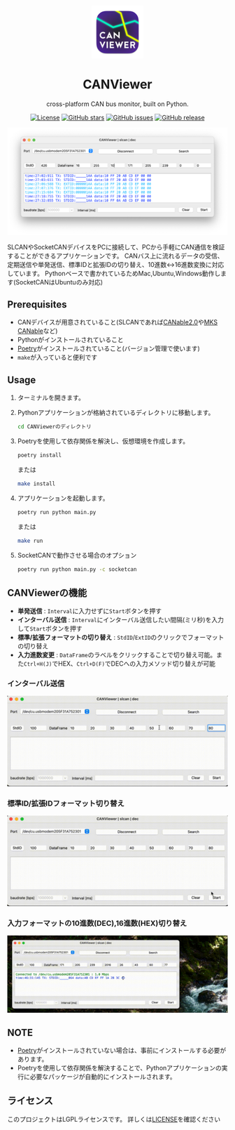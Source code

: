 <div align="center">
  <img src="/asset/icon.png" alt="CANVIEWER LOGO" width="120" />
  <h1>CANViewer</h1>
  <p>cross-platform CAN bus monitor, built on Python.</p>

  [![License](https://img.shields.io/github/license/TomiXRM/CANViewer)](https://github.com/TomiXRM/CANViewer/blob/main/LICENSE)
  [![GitHub stars](https://img.shields.io/github/stars/TomiXRM/CANViewer)](https://github.com/TomiXRM/CANViewer/stargazers)
  [![GitHub issues](https://img.shields.io/github/issues/TomiXRM/CANViewer)](https://github.com/TomiXRM/CANViewer/issues)
  [![GitHub release](https://img.shields.io/github/v/release/TomiXRM/CANViewer)](https://github.com/TomiXRM/CANViewer/releases)
</div>

![image1.png](./asset/image1.png)

SLCANやSocketCANデバイスをPCに接続して、PCから手軽にCAN通信を検証することができるアプリケーションです。
CANバス上に流れるデータの受信、定期送信や単発送信、標準IDと拡張IDの切り替え、10進数↔️16進数変換に対応しています。
Pythonベースで書かれているためMac,Ubuntu,Windows動作します(SocketCANはUbuntuのみ対応)

## Prerequisites

- CANデバイスが用意されていること(SLCANであれば[CANable2.0](https://canable.io)や[MKS CANable](https://ja.aliexpress.com/item/1005003746105255.html)など)
- Pythonがインストールされていること
- [Poetry](https://python-poetry.org)がインストールされていること(バージョン管理で使います)
- `make`が入っていると便利です

## Usage

1. ターミナルを開きます。
2. Pythonアプリケーションが格納されているディレクトリに移動します。
    
    ```bash
    cd CANViewerのディレクトリ
    ```
    
3. Poetryを使用して依存関係を解決し、仮想環境を作成します。
    
    ```bash
    poetry install
    ```
   または
   ```bash
   make install
   ```
    
4. アプリケーションを起動します。
    
    ```bash
    poetry run python main.py
    ```
    または
    ```bash
    make run
    ```
5. SocketCANで動作させる場合のオプション
   ```bash
   poetry run python main.py -c socketcan
   ```

    

## CANViewerの機能
- **単発送信** : `Interval`に入力せずに`Start`ボタンを押す
- **インターバル送信** : `Interval`にインターバル送信したい間隔(ミリ秒)を入力して`Start`ボタンを押す
- **標準/拡張フォーマットの切り替え** : `StdID`/`ExtID`のクリックでフォーマットの切り替え
- **入力進数変更** : `DataFrame`のラベルをクリックすることで切り替え可能。また`Ctrl+H(J)`でHEX、`Ctrl+D(F)`でDECへの入力メソッド切り替えが可能


### インターバル送信
![interval.gif](./asset/interval.gif)

### 標準ID/拡張IDフォーマット切り替え
![id_format_switch.gif](./asset/id_format_switch.gif)

### 入力フォーマットの10進数(DEC),16進数(HEX)切り替え
![hex_dec_switch.gif](./asset/hex_dec_switch.gif)


## **NOTE**

- [Poetry](https://python-poetry.org)がインストールされていない場合は、事前にインストールする必要があります。
- Poetryを使用して依存関係を解決することで、Pythonアプリケーションの実行に必要なパッケージが自動的にインストールされます。

## ライセンス
このプロジェクトはLGPLライセンスです。 詳しくは[LICENSE](LICENSE)を確認ください